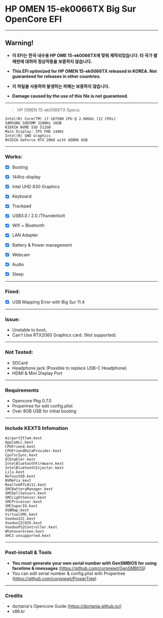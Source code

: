# HP OMEN 15-ek0066TX Big Sur OpenCore EFI
---
## **Warning!**
- **이 EFI는 한국 내수용 HP OME 15-ek0066TX에 맞춰 제작되었습니다. 타 국가 발매판에 대하여 정상작동을 보증하지 않습니다.**

- **This EFI optimized for HP OMEN 15-ek0066TX released in KOREA. Not guaranteed for releases in other countries.**

- **이 파일을 사용하여 발생하는 피해는 보증하지 않습니다.** 
- **Damage caused by the use of this file is not guaranteed.**
---
> HP OMEN 15-ek0066TX Specs:
```mdblock
Intel(R) Core(TM) i7-10750H CPU @ 2.60GHz (12 CPUs)
SAMSUNG SODIMM 3200Hz 16GB
KIOXIA NVME SSD 512GB
Main Display: IPS FHD 144Hz
Intel(R) UHD Graphics
NVIDIA GeForce RTX 2060 with GDDR6 6GB
```
---
### Works:
- [x] Booting
- [x] 144hz-display
- [x] Intel UHD 630 Graphics 
- [x] Keyboard
- [x] Trackpad
- [x] USB3.0 / 2.0 /Thunderbolt
- [x] Wifi + Bluetooth
- [x] LAN Adapter
- [x] Battery & Power management
- [x] Webcam
- [x] Audio
- [x] Sleep


---
### Fixed:
- [x] USB Mapping Error with Big Sur 11.4

---
### Issue:
- Unstable to boot,
- Can't Use RTX2060 Graphics card. (Not supported)

---
### Not Tested:
- SDCard
- Headphone jack (Possible to replace USB-C Headphone)
- HDMI & Mini Display Port

---
### Requirements
- Opencore Pkg 0.7.0
- Propertree for edit config.plist
- Over 8GB USB for initial booting

---
### Include KEXTS Infomation
```mdblock
AirportItlwm.kext
AppleALC.kext
CPUFriend.kext
CPUFriendDataProvider.kext
CpuTscSync.kext
ECEnabler.kext
IntelBluetoothFirmware.kext
IntelBluetoothInjector.kext
Lilu.kext
NoTouchID.kext
NVMeFix.kext
RealtekRTL8111.kext
SMCBatteryManager.kext
SMCDellSensors.kext
SMCLightSensor.kext
SMCProcessor.kext
SMCSuperIO.kext
USBMap.kext
VirtualSMC.kext
VoodooI2C.kext
VoodooI2CHID.kext
VoodooPS2Controller.kext
WhateverGreen.kext
XHCI-unsupported.kext
```
---
### Post-install & Tools
- **You must generate your own serial number with GenSMBIOS for using facetime & imessages** (https://github.com/corpnewt/GenSMBIOS)
- You can edit serial number & config.plist with Propertree (https://github.com/corpnewt/ProperTree)
---
### Credits
- dortania's Opencore Guide (https://dortania.github.io/)
- x86.kr